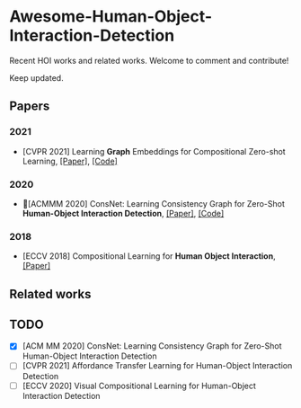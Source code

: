 # Awesome-Human-Object-Interaction-Detection

Recent HOI works and related works. Welcome to comment and contribute!

Keep updated.

## Papers

### 2021

- [CVPR 2021] Learning **Graph** Embeddings for Compositional Zero-shot Learning, [[Paper]](https://arxiv.org/pdf/2102.01987.pdf), [[Code]](https://github.com/ExplainableML/czsl)

### 2020

- 🎈[ACMMM 2020] ConsNet: Learning Consistency Graph for Zero-Shot **Human-Object Interaction Detection**, [[Paper]](https://arxiv.org/pdf/2008.06254.pdf), [[Code]](https://github.com/yeliudev/ConsNet)

### 2018

- [ECCV 2018] Compositional Learning for **Human Object Interaction**, [[Paper]](https://openaccess.thecvf.com/content_ECCV_2018/papers/Keizo_Kato_Compositional_Learning_of_ECCV_2018_paper.pdf)

## Related works

## TODO

- [x] [ACM MM 2020] ConsNet: Learning Consistency Graph for Zero-Shot Human-Object Interaction Detection
- [ ] [CVPR 2021] Affordance Transfer Learning for Human-Object Interaction Detection
- [ ] [ECCV 2020] Visual Compositional Learning for Human-Object Interaction Detection